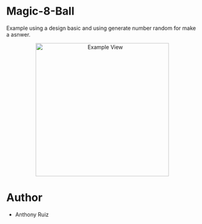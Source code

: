 # Magic-8-Ball

Example using a design basic and using generate number random for make a asnwer.


<p align="center" >
    <img src="https://i.imgur.com/Lvz46iH.png" title="Example View" width="350">
</p>

# Author
- Anthony Ruiz 

